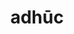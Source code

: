 ---
title: adhūc
meaning: still
ch: [five, mt, mt5thru7, ss, ss5, 7r]
pos: adverb
six: y
laudio: ../assets/audio/adhuc-laudio.mp3
haudio: ../assets/audio/adhuc-haudio.mp3
---